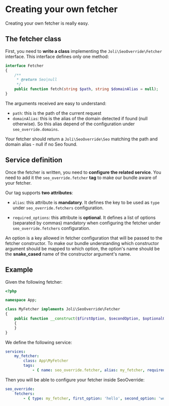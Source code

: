 # Creating your own fetcher

Creating your own fetcher is really easy.

## The fetcher class

First, you need to **write a class** implementing the `Joli\SeoOverride\Fetcher`
interface. This interface defines only one method:

```php
interface Fetcher
{
    /**
     * @return Seo|null
     */
    public function fetch(string $path, string $domainAlias = null);
}
```

The arguments received are easy to understand:

- `path`: this is the path of the current request
- `domainAlias`: this is the alias of the domain detected if found (null
otherwise). So this alias depend of the configuration under `seo_override.domains`.

Your fetcher should return a `Joli\SeoOverride\Seo` matching the path and
domain alias - null if no Seo found.

## Service definition

Once the fetcher is written, you need to **configure the related service**. You
need to add it the `seo_override.fetcher` **tag** to make our bundle aware of
your fetcher.

Our tag supports **two attributes**:

- `alias`: this attribute is **mandatory**. It defines the key to be used as
`type` under `seo_override.fetchers` configuration.

- `required_options`: this attribute is **optional**. It defines a list of
options (separated by commas) mandatory when configuring the fetcher under
`seo_override.fetchers` configuration.

An option is a key allowed in fetcher configuration that will be passed to the
fetcher constructor. To make our bundle understanding which constructor
argument should be mapped to which option, the option's name should be the
**snake_cased** name of the constructor argument's name.

## Example

Given the following fetcher:

```php
<?php

namespace App;

class MyFetcher implements Joli\SeoOverride\Fetcher
{
    public function __construct($firstOption, $secondOption, $optionalOption = 'foobar')
    {
    }
}
```

We define the following service:

```yaml
services:
    my_fetcher:
        class: App\MyFetcher
        tags:
            - { name: seo_override.fetcher, alias: my_fetcher, required_options: 'first_option,second_option' }
```

Then you will be able to configure your fetcher inside SeoOverride:

```yaml
seo_override:
    fetchers:
        - { type: my_fetcher, first_option: 'hello', second_option: 'world', optional_option: 'yolo' }
```

